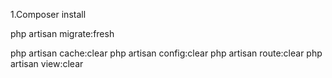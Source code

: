 1.Composer install

php artisan migrate:fresh
<!-- php artisan db:seed --class=VoyagerDatabaseSeeder -->
<!-- php artisan db:seed --class=VoyagerDummyDatabaseSeeder -->
php artisan cache:clear
php artisan config:clear
php artisan route:clear
php artisan view:clear